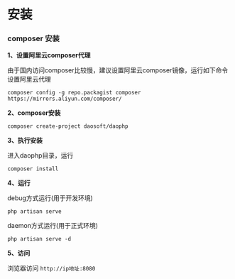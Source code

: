 # 安装

### composer 安装

**1、设置阿里云composer代理**

由于国内访问composer比较慢，建议设置阿里云composer镜像，运行如下命令设置阿里云代理

`composer config -g repo.packagist composer https://mirrors.aliyun.com/composer/`

**2、composer安装**

`composer create-project daosoft/daophp`


**3、执行安装**

进入daophp目录，运行

`composer install`

**4、运行**

debug方式运行(用于开发环境)
 
`php artisan serve`

daemon方式运行(用于正式环境)

`php artisan serve -d`

**5、访问**

浏览器访问 `http://ip地址:8080`
